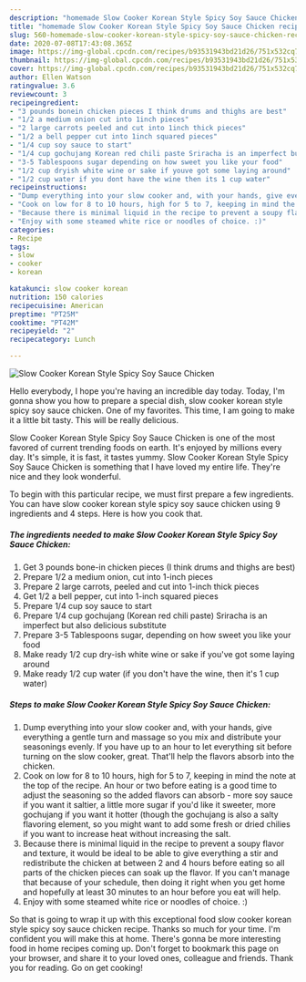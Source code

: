 ```yaml
---
description: "homemade Slow Cooker Korean Style Spicy Soy Sauce Chicken recipe | how to prepare Slow Cooker Korean Style Spicy Soy Sauce Chicken"
title: "homemade Slow Cooker Korean Style Spicy Soy Sauce Chicken recipe | how to prepare Slow Cooker Korean Style Spicy Soy Sauce Chicken"
slug: 560-homemade-slow-cooker-korean-style-spicy-soy-sauce-chicken-recipe-how-to-prepare-slow-cooker-korean-style-spicy-soy-sauce-chicken
date: 2020-07-08T17:43:08.365Z
image: https://img-global.cpcdn.com/recipes/b93531943bd21d26/751x532cq70/slow-cooker-korean-style-spicy-soy-sauce-chicken-recipe-main-photo.jpg
thumbnail: https://img-global.cpcdn.com/recipes/b93531943bd21d26/751x532cq70/slow-cooker-korean-style-spicy-soy-sauce-chicken-recipe-main-photo.jpg
cover: https://img-global.cpcdn.com/recipes/b93531943bd21d26/751x532cq70/slow-cooker-korean-style-spicy-soy-sauce-chicken-recipe-main-photo.jpg
author: Ellen Watson
ratingvalue: 3.6
reviewcount: 3
recipeingredient:
- "3 pounds bonein chicken pieces I think drums and thighs are best"
- "1/2 a medium onion cut into 1inch pieces"
- "2 large carrots peeled and cut into 1inch thick pieces"
- "1/2 a bell pepper cut into 1inch squared pieces"
- "1/4 cup soy sauce to start"
- "1/4 cup gochujang Korean red chili paste Sriracha is an imperfect but also delicious substitute"
- "3-5 Tablespoons sugar depending on how sweet you like your food"
- "1/2 cup dryish white wine or sake if youve got some laying around"
- "1/2 cup water if you dont have the wine then its 1 cup water"
recipeinstructions:
- "Dump everything into your slow cooker and, with your hands, give everything a gentle turn and massage so you mix and distribute your seasonings evenly. If you have up to an hour to let everything sit before turning on the slow cooker, great. That&#39;ll help the flavors absorb into the chicken."
- "Cook on low for 8 to 10 hours, high for 5 to 7, keeping in mind the note at the top of the recipe. An hour or two before eating is a good time to adjust the seasoning so the added flavors can absorb - more soy sauce if you want it saltier, a little more sugar if you&#39;d like it sweeter, more gochujang if you want it hotter (though the gochujang is also a salty flavoring element, so you might want to add some fresh or dried chilies if you want to increase heat without increasing the salt."
- "Because there is minimal liquid in the recipe to prevent a soupy flavor and texture, it would be ideal to be able to give everything a stir and redistribute the chicken at between 2 and 4 hours before eating so all parts of the chicken pieces can soak up the flavor. If you can&#39;t manage that because of your schedule, then doing it right when you get home and hopefully at least 30 minutes to an hour before you eat will help."
- "Enjoy with some steamed white rice or noodles of choice. :)"
categories:
- Recipe
tags:
- slow
- cooker
- korean

katakunci: slow cooker korean 
nutrition: 150 calories
recipecuisine: American
preptime: "PT25M"
cooktime: "PT42M"
recipeyield: "2"
recipecategory: Lunch

---
```



![Slow Cooker Korean Style Spicy Soy Sauce Chicken](https://img-global.cpcdn.com/recipes/b93531943bd21d26/751x532cq70/slow-cooker-korean-style-spicy-soy-sauce-chicken-recipe-main-photo.jpg)

Hello everybody, I hope you're having an incredible day today. Today, I'm gonna show you how to prepare a special dish, slow cooker korean style spicy soy sauce chicken. One of my favorites. This time, I am going to make it a little bit tasty. This will be really delicious.



Slow Cooker Korean Style Spicy Soy Sauce Chicken is one of the most favored of current trending foods on earth. It's enjoyed by millions every day. It's simple, it is fast, it tastes yummy. Slow Cooker Korean Style Spicy Soy Sauce Chicken is something that I have loved my entire life. They're nice and they look wonderful.


To begin with this particular recipe, we must first prepare a few ingredients. You can have slow cooker korean style spicy soy sauce chicken using 9 ingredients and 4 steps. Here is how you cook that.

<!--inarticleads1-->

##### The ingredients needed to make Slow Cooker Korean Style Spicy Soy Sauce Chicken:

1. Get 3 pounds bone-in chicken pieces (I think drums and thighs are best)
1. Prepare 1/2 a medium onion, cut into 1-inch pieces
1. Prepare 2 large carrots, peeled and cut into 1-inch thick pieces
1. Get 1/2 a bell pepper, cut into 1-inch squared pieces
1. Prepare 1/4 cup soy sauce to start
1. Prepare 1/4 cup gochujang (Korean red chili paste) Sriracha is an imperfect but also delicious substitute
1. Prepare 3-5 Tablespoons sugar, depending on how sweet you like your food
1. Make ready 1/2 cup dry-ish white wine or sake if you&#39;ve got some laying around
1. Make ready 1/2 cup water (if you don&#39;t have the wine, then it&#39;s 1 cup water)




<!--inarticleads2-->

##### Steps to make Slow Cooker Korean Style Spicy Soy Sauce Chicken:

1. Dump everything into your slow cooker and, with your hands, give everything a gentle turn and massage so you mix and distribute your seasonings evenly. If you have up to an hour to let everything sit before turning on the slow cooker, great. That&#39;ll help the flavors absorb into the chicken.
1. Cook on low for 8 to 10 hours, high for 5 to 7, keeping in mind the note at the top of the recipe. An hour or two before eating is a good time to adjust the seasoning so the added flavors can absorb - more soy sauce if you want it saltier, a little more sugar if you&#39;d like it sweeter, more gochujang if you want it hotter (though the gochujang is also a salty flavoring element, so you might want to add some fresh or dried chilies if you want to increase heat without increasing the salt.
1. Because there is minimal liquid in the recipe to prevent a soupy flavor and texture, it would be ideal to be able to give everything a stir and redistribute the chicken at between 2 and 4 hours before eating so all parts of the chicken pieces can soak up the flavor. If you can&#39;t manage that because of your schedule, then doing it right when you get home and hopefully at least 30 minutes to an hour before you eat will help.
1. Enjoy with some steamed white rice or noodles of choice. :)




So that is going to wrap it up with this exceptional food slow cooker korean style spicy soy sauce chicken recipe. Thanks so much for your time. I'm confident you will make this at home. There's gonna be more interesting food in home recipes coming up. Don't forget to bookmark this page on your browser, and share it to your loved ones, colleague and friends. Thank you for reading. Go on get cooking!
